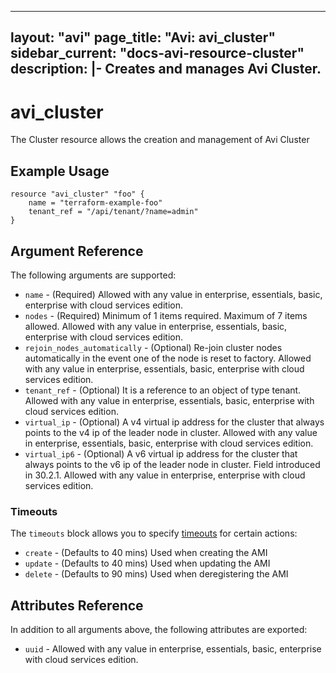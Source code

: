 <!--
    Copyright 2021 VMware, Inc.
    SPDX-License-Identifier: Mozilla Public License 2.0
-->
---
layout: "avi"
page_title: "Avi: avi_cluster"
sidebar_current: "docs-avi-resource-cluster"
description: |-
  Creates and manages Avi Cluster.
---

# avi_cluster

The Cluster resource allows the creation and management of Avi Cluster

## Example Usage

```hcl
resource "avi_cluster" "foo" {
    name = "terraform-example-foo"
    tenant_ref = "/api/tenant/?name=admin"
}
```

## Argument Reference

The following arguments are supported:

* `name` - (Required) Allowed with any value in enterprise, essentials, basic, enterprise with cloud services edition.
* `nodes` - (Required) Minimum of 1 items required. Maximum of 7 items allowed. Allowed with any value in enterprise, essentials, basic, enterprise with cloud services edition.
* `rejoin_nodes_automatically` - (Optional) Re-join cluster nodes automatically in the event one of the node is reset to factory. Allowed with any value in enterprise, essentials, basic, enterprise with cloud services edition.
* `tenant_ref` - (Optional) It is a reference to an object of type tenant. Allowed with any value in enterprise, essentials, basic, enterprise with cloud services edition.
* `virtual_ip` - (Optional) A v4 virtual ip address for the cluster that always points to the v4 ip of the leader node in cluster. Allowed with any value in enterprise, essentials, basic, enterprise with cloud services edition.
* `virtual_ip6` - (Optional) A v6 virtual ip address for the cluster that always points to the v6 ip of the leader node in cluster. Field introduced in 30.2.1. Allowed with any value in enterprise, enterprise with cloud services edition.


### Timeouts

The `timeouts` block allows you to specify [timeouts](https://www.terraform.io/docs/configuration/resources.html#timeouts) for certain actions:

* `create` - (Defaults to 40 mins) Used when creating the AMI
* `update` - (Defaults to 40 mins) Used when updating the AMI
* `delete` - (Defaults to 90 mins) Used when deregistering the AMI

## Attributes Reference

In addition to all arguments above, the following attributes are exported:

* `uuid` -  Allowed with any value in enterprise, essentials, basic, enterprise with cloud services edition.

